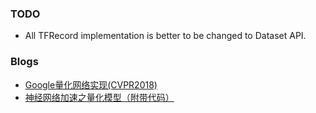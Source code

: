 ### TODO
- All TFRecord implementation is better to be changed to Dataset API.

### Blogs 
- [Google量化网络实现(CVPR2018)](https://zhuanlan.zhihu.com/p/41121544)
- [神经网络加速之量化模型（附带代码）](https://zhuanlan.zhihu.com/p/37220669)